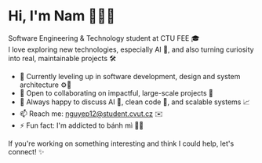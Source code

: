 # Hi, I'm Nam 👋🧑‍💻

Software Engineering & Technology student at CTU FEE 🎓  
I love exploring new technologies, especially AI 🤖, and also turning curiosity into real, maintainable projects 🛠️

- 🌱 Currently leveling up in software development, design and system architecture ⚙️🧠
- 🤝 Open to collaborating on impactful, large-scale projects 🚀
- 💬 Always happy to discuss AI 🤖, clean code 🧼, and scalable systems 📈
- 📫 Reach me: [nguyep12@student.cvut.cz](mailto:nguyep12@student.cvut.cz) ✉️
- ⚡ Fun fact: I'm addicted to bánh mì 🥖💛

If you're working on something interesting and think I could help, let's connect! ✨


